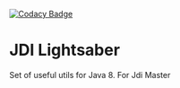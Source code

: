 [![Codacy Badge](https://api.codacy.com/project/badge/Grade/7c3390d873204bd986c3924a7b2d26da)](https://www.codacy.com/app/jdi-testing/jdi-lightsaber?utm_source=github.com&amp;utm_medium=referral&amp;utm_content=jdi-testing/jdi-lightsaber&amp;utm_campaign=Badge_Grade)

# JDI Lightsaber
Set of useful utils for Java 8. For Jdi Master
